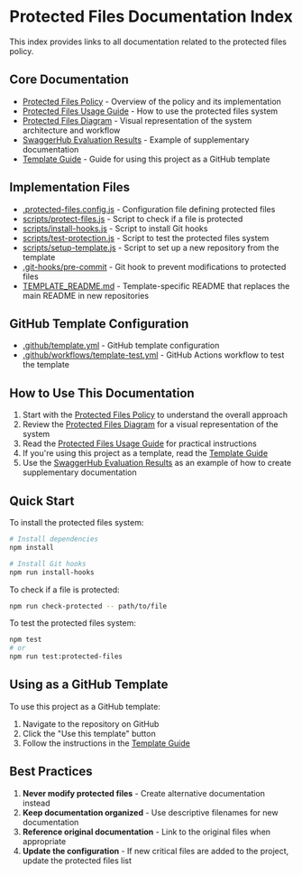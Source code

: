 # Protected Files Documentation Index

This index provides links to all documentation related to the protected files policy.

## Core Documentation

- [Protected Files Policy](./protected-files-policy.md) - Overview of the policy and its implementation
- [Protected Files Usage Guide](./protected-files-usage.md) - How to use the protected files system
- [Protected Files Diagram](./protected-files-diagram.md) - Visual representation of the system architecture and workflow
- [SwaggerHub Evaluation Results](./swaggerhub-evaluation-results.md) - Example of supplementary documentation
- [Template Guide](./template-guide.md) - Guide for using this project as a GitHub template

## Implementation Files

- [.protected-files.config.js](../.protected-files.config.js) - Configuration file defining protected files
- [scripts/protect-files.js](../scripts/protect-files.js) - Script to check if a file is protected
- [scripts/install-hooks.js](../scripts/install-hooks.js) - Script to install Git hooks
- [scripts/test-protection.js](../scripts/test-protection.js) - Script to test the protected files system
- [scripts/setup-template.js](../scripts/setup-template.js) - Script to set up a new repository from the template
- [.git-hooks/pre-commit](../.git-hooks/pre-commit) - Git hook to prevent modifications to protected files
- [TEMPLATE_README.md](../TEMPLATE_README.md) - Template-specific README that replaces the main README in new repositories

## GitHub Template Configuration

- [.github/template.yml](../.github/template.yml) - GitHub template configuration
- [.github/workflows/template-test.yml](../.github/workflows/template-test.yml) - GitHub Actions workflow to test the template

## How to Use This Documentation

1. Start with the [Protected Files Policy](./protected-files-policy.md) to understand the overall approach
2. Review the [Protected Files Diagram](./protected-files-diagram.md) for a visual representation of the system
3. Read the [Protected Files Usage Guide](./protected-files-usage.md) for practical instructions
4. If you're using this project as a template, read the [Template Guide](./template-guide.md)
5. Use the [SwaggerHub Evaluation Results](./swaggerhub-evaluation-results.md) as an example of how to create supplementary documentation

## Quick Start

To install the protected files system:

```bash
# Install dependencies
npm install

# Install Git hooks
npm run install-hooks
```

To check if a file is protected:

```bash
npm run check-protected -- path/to/file
```

To test the protected files system:

```bash
npm test
# or
npm run test:protected-files
```

## Using as a GitHub Template

To use this project as a GitHub template:

1. Navigate to the repository on GitHub
2. Click the "Use this template" button
3. Follow the instructions in the [Template Guide](./template-guide.md)

## Best Practices

1. **Never modify protected files** - Create alternative documentation instead
2. **Keep documentation organized** - Use descriptive filenames for new documentation
3. **Reference original documentation** - Link to the original files when appropriate
4. **Update the configuration** - If new critical files are added to the project, update the protected files list
